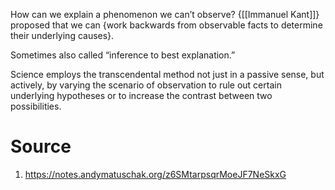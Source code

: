 How can we explain a phenomenon we can’t observe? {[[Immanuel Kant]]} proposed that we can {work backwards from observable facts to determine their underlying causes}.

Sometimes also called “inference to best explanation.”

Science employs the transcendental method not just in a passive sense, but actively, by varying the scenario of observation to rule out certain underlying hypotheses or to increase the contrast between two possibilities.
# Source
1. https://notes.andymatuschak.org/z6SMtarpsqrMoeJF7NeSkxG